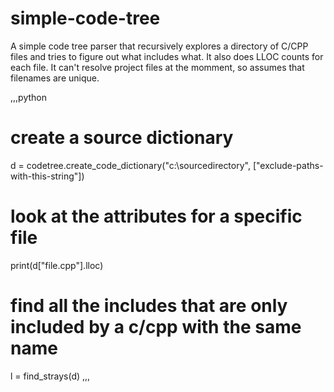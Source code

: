 # simple-code-tree

A simple code tree parser that recursively explores a directory of C/CPP files and tries to figure out what includes what.  It also does LLOC counts for each file.
It can't resolve project files at the momment, so assumes that filenames are unique.

,,,python
# create a source dictionary
d = codetree.create_code_dictionary("c:\\sourcedirectory", ["exclude-paths-with-this-string"])

# look at the attributes for a specific file
print(d["file.cpp"].lloc)

# find all the includes that are only included by a c/cpp with the same name
l = find_strays(d)
,,,

